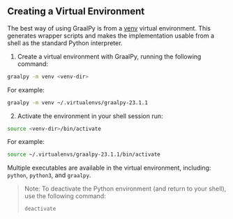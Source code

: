 ## Creating a Virtual Environment

The best way of using GraalPy is from a [venv](https://docs.python.org/3/library/venv.html) virtual environment.
This generates wrapper scripts and makes the implementation usable from a shell as the standard Python interpreter. 

1. Create a virtual environment with GraalPy, running the following command:
  ```bash
  graalpy -m venv <venv-dir>
  ```
  For example:
  ```bash
  graalpy -m venv ~/.virtualenvs/graalpy-23.1.1
  ```

2. Activate the environment in your shell session run:
  ```bash
  source <venv-dir>/bin/activate
  ```
  For example:
  ```bash
  source ~/.virtualenvs/graalpy-23.1.1/bin/activate
  ```

Multiple executables are available in the virtual environment, including: `python`, `python3`, and `graalpy`.

> Note: To deactivate the Python environment (and return to your shell), use the following command:
> ```bash
> deactivate
> ```

<br>
